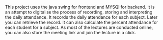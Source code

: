 This project uses the java swing for frontend and MYSQl  for backend.
It is an attempt to digitalise the process of recording, storing and interpreting the 
daily attendance. It records the daily attendance for each subject. Later you can 
retrieve the record. It can also calculate the percent attendance for each student 
for a subject. As most of the lectures are conducted online, you can also store the 
meeting link and join the lecture in a click.


